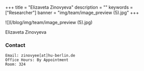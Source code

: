 +++
title = "Elizaveta Zinovyeva"
description = ""
keywords = ["Researcher"]
banner = "img/team/image_preview (5).jpg"
+++




![](/blog/img/team/image_preview (5).jpg)

Elizaveta Zinovyeva

###  Contact

	Email: zinovyee[at]hu-berlin.de
	Office Hours: By Appointment
	Room: 324
	


	 